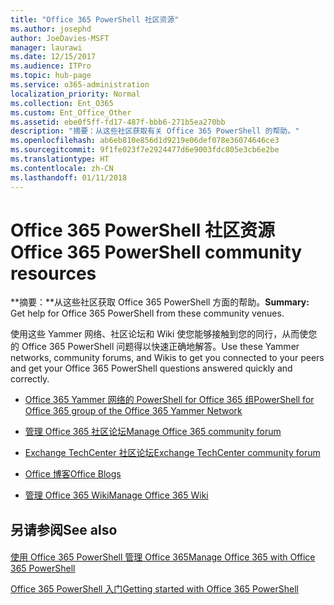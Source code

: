 ```yaml
---
title: "Office 365 PowerShell 社区资源"
ms.author: josephd
author: JoeDavies-MSFT
manager: laurawi
ms.date: 12/15/2017
ms.audience: ITPro
ms.topic: hub-page
ms.service: o365-administration
localization_priority: Normal
ms.collection: Ent_O365
ms.custom: Ent_Office_Other
ms.assetid: ebe0f5ff-fd17-487f-bbb6-271b5ea270bb
description: "摘要：从这些社区获取有关 Office 365 PowerShell 的帮助。"
ms.openlocfilehash: ab6eb810e856d1d9219e06def078e36074646ce3
ms.sourcegitcommit: 9f1fe023f7e2924477d6e9003fdc805e3cb6e2be
ms.translationtype: HT
ms.contentlocale: zh-CN
ms.lasthandoff: 01/11/2018
---
```

# <a name="office-365-powershell-community-resources"></a><span data-ttu-id="44e2e-103">Office 365 PowerShell 社区资源</span><span class="sxs-lookup"><span data-stu-id="44e2e-103">Office 365 PowerShell community resources</span></span>

 <span data-ttu-id="44e2e-104">**摘要：**从这些社区获取 Office 365 PowerShell 方面的帮助。</span><span class="sxs-lookup"><span data-stu-id="44e2e-104">**Summary:** Get help for Office 365 PowerShell from these community venues.</span></span>
  
<span data-ttu-id="44e2e-105">使用这些 Yammer 网络、社区论坛和 Wiki 使您能够接触到您的同行，从而使您的 Office 365 PowerShell 问题得以快速正确地解答。</span><span class="sxs-lookup"><span data-stu-id="44e2e-105">Use these Yammer networks, community forums, and Wikis to get you connected to your peers and get your Office 365 PowerShell questions answered quickly and correctly.</span></span> 
  
- [<span data-ttu-id="44e2e-106">Office 365 Yammer 网络的 PowerShell for Office 365 组</span><span class="sxs-lookup"><span data-stu-id="44e2e-106">PowerShell for Office 365 group of the Office 365 Yammer Network</span></span>](https://www.yammer.com/itpronetwork/#/threads/inGroup?type=in_group&amp;feedId=4632269)
    
- <span data-ttu-id="44e2e-107">[管理 Office 365 社区论坛](https://community.office365.com/zh-CN/f/148.aspx)</span><span class="sxs-lookup"><span data-stu-id="44e2e-107">[Manage Office 365 community forum](https://community.office365.com/zh-CN/f/148.aspx)</span></span>
    
- [<span data-ttu-id="44e2e-108">Exchange TechCenter 社区论坛</span><span class="sxs-lookup"><span data-stu-id="44e2e-108">Exchange TechCenter community forum</span></span>](https://social.technet.microsoft.com/Forums/exchange/en-US/home?forum=exchangesvrgeneral)
    
- <span data-ttu-id="44e2e-109">[Office 博客](https://blogs.office.com/)</span><span class="sxs-lookup"><span data-stu-id="44e2e-109">[Office Blogs](https://blogs.office.com/)</span></span>
    
- <span data-ttu-id="44e2e-110">[管理 Office 365 Wiki](https://community.office365.com/zh-CN/w/manage/default.aspx)</span><span class="sxs-lookup"><span data-stu-id="44e2e-110">[Manage Office 365 Wiki](https://community.office365.com/zh-CN/w/manage/default.aspx)</span></span>
    
## <a name="see-also"></a><span data-ttu-id="44e2e-111">另请参阅</span><span class="sxs-lookup"><span data-stu-id="44e2e-111">See also</span></span>

#### 

[<span data-ttu-id="44e2e-112">使用 Office 365 PowerShell 管理 Office 365</span><span class="sxs-lookup"><span data-stu-id="44e2e-112">Manage Office 365 with Office 365 PowerShell</span></span>](manage-office-365-with-office-365-powershell.md)
  
[<span data-ttu-id="44e2e-113">Office 365 PowerShell 入门</span><span class="sxs-lookup"><span data-stu-id="44e2e-113">Getting started with Office 365 PowerShell</span></span>](getting-started-with-office-365-powershell.md)

